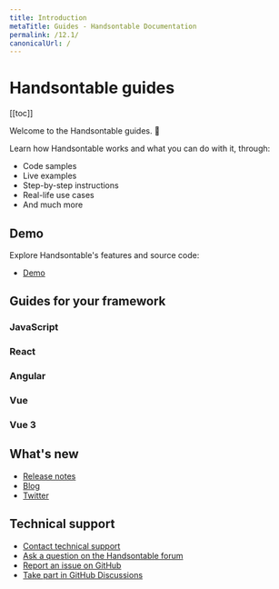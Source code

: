 ```yaml
---
title: Introduction
metaTitle: Guides - Handsontable Documentation
permalink: /12.1/
canonicalUrl: /
---
```


# Handsontable guides

[[toc]]

Welcome to the Handsontable guides. 👋

Learn how Handsontable works and what you can do with it, through:
- Code samples
- Live examples
- Step-by-step instructions
- Real-life use cases
- And much more

## Demo

Explore Handsontable's features and source code:

- [Demo](@/guides/getting-started/demo.md)

## Guides for your framework

<div class="row-items-container">
  <Link href="/docs/12.1/binding-to-data/" hide-latest-version class="row-item">
    <ImageVersioned className="integration-framework-logo" src="/docs/12.1/img/pages/introduction/javascript.svg" alt="JavaScript logo" />
      <h3>JavaScript</h3>
  </Link>
  <Link href="/docs/12.1/react-simple-example/" hide-latest-version class="row-item">
    <ImageVersioned className="integration-framework-logo" src="/docs/12.1/img/pages/introduction/react.svg" alt="React logo" />
      <h3>React</h3>
  </Link>
  <Link href="/docs/12.1/angular-simple-example/" hide-latest-version class="row-item">
    <ImageVersioned className="integration-framework-logo" src="/docs/12.1/img/pages/introduction/angular.svg" alt="Angular logo" />
      <h3>Angular</h3>
  </Link>
  <Link href="/docs/12.1/vue-simple-example/" hide-latest-version class="row-item">
    <ImageVersioned className="integration-framework-logo" src="/docs/12.1/img/pages/introduction/vue.svg" alt="Vue logo" />
      <h3>Vue</h3>
  </Link>
  <Link href="/docs/12.1/vue3-simple-example/" hide-latest-version class="row-item">
    <ImageVersioned className="integration-framework-logo" src="/docs/12.1/img/pages/introduction/vue.svg" alt="Vue 3 logo" />
      <h3>Vue 3</h3>
  </Link>
</div>

## What's new

- [Release notes](@/guides/upgrade-and-migration/release-notes.md)
- [Blog](https://handsontable.com/blog)
- [Twitter](https://twitter.com/handsontable)

## Technical support

- [Contact technical support](https://handsontable.com/contact?category=technical_support)
- [Ask a question on the Handsontable forum](https://forum.handsontable.com)
- [Report an issue on GitHub](https://github.com/handsontable/handsontable/issues)
- [Take part in GitHub Discussions](https://github.com/handsontable/handsontable/discussions)
